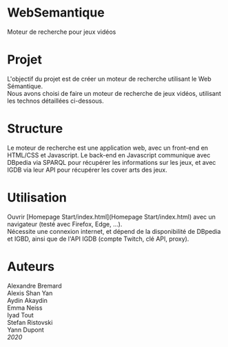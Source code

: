 # WebSemantique
Moteur de recherche pour jeux vidéos

# Projet
L'objectif du projet est de créer un moteur de recherche utilisant le Web Sémantique.  
Nous avons choisi de faire un moteur de recherche de jeux vidéos, utilisant les technos détaillées ci-dessous.

# Structure
Le moteur de recherche est une application web, avec un front-end en HTML/CSS et Javascript. Le back-end en Javascript communique avec DBpedia via SPARQL pour récupérer les informations sur les jeux, et avec IGDB via leur API pour récupérer les cover arts des jeux.

# Utilisation
Ouvrir [Homepage Start/index.html](Homepage Start/index.html) avec un navigateur (testé avec Firefox, Edge, ...).  
Nécessite une connexion internet, et dépend de la disponibilité de DBpedia et IGBD, ainsi que de l'API IGDB  (compte Twitch, clé API, proxy).

# Auteurs
Alexandre Bremard  
Alexis Shan Yan  
Aydin Akaydin  
Emma Neiss  
Iyad Tout  
Stefan Ristovski  
Yann Dupont  
<em>2020</em>
